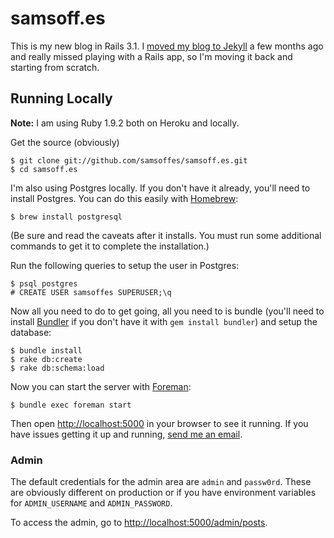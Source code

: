# samsoff.es

This is my new blog in Rails 3.1. I [moved my blog to Jekyll](http://samsoff.es/post/new-blog-on-github-and-jekyll/) a few months ago and really missed playing with a Rails app, so I'm moving it back and starting from scratch.

## Running Locally

**Note:** I am using Ruby 1.9.2 both on Heroku and locally.

Get the source (obviously)

    $ git clone git://github.com/samsoffes/samsoff.es.git
    $ cd samsoff.es

I'm also using Postgres locally. If you don't have it already, you'll need to install Postgres. You can do this easily with [Homebrew](https://github.com/mxcl/homebrew):

    $ brew install postgresql

(Be sure and read the caveats after it installs. You must run some additional commands to get it to complete the installation.)

Run the following queries to setup the user in Postgres:

    $ psql postgres
    # CREATE USER samsoffes SUPERUSER;\q

Now all you need to do to get going, all you need to is bundle (you'll need to install [Bundler](http://gembundler.com) if you don't have it with `gem install bundler`) and setup the database:

    $ bundle install
    $ rake db:create
    $ rake db:schema:load

Now you can start the server with [Foreman](https://github.com/ddollar/foreman):

    $ bundle exec foreman start

Then open <http://localhost:5000> in your browser to see it running. If you have issues getting it up and running, [send me an email](mailto:sam@samsoff.es).

### Admin

The default credentials for the admin area are `admin` and `passw0rd`. These are obviously different on production or if you have environment variables for `ADMIN_USERNAME` and `ADMIN_PASSWORD`.

To access the admin, go to <http://localhost:5000/admin/posts>.
